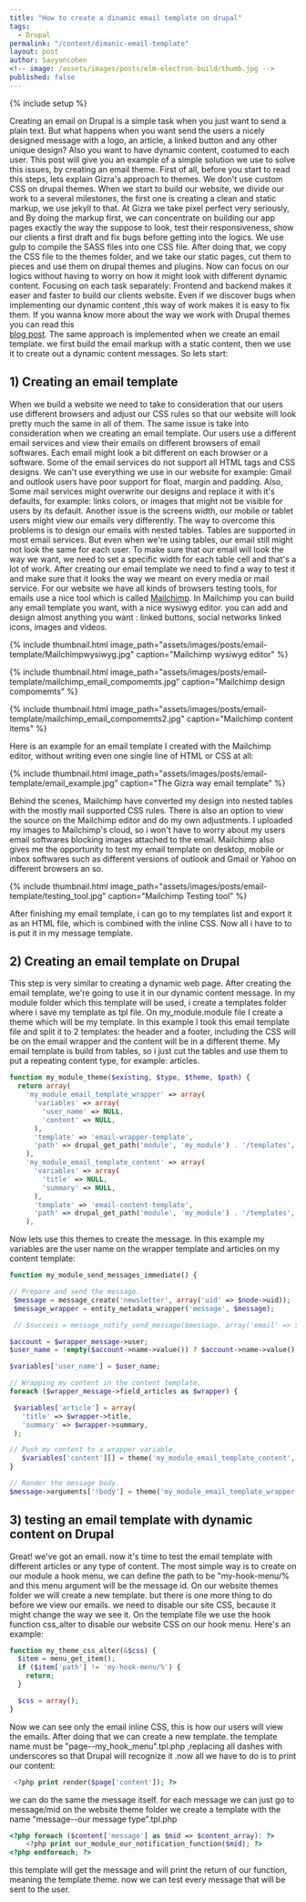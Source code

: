 ```yaml
---
title: "How to create a dinamic email template on drupal"
tags:
  - Drupal
permalink: "/content/dimanic-email-template"
layout: post
author: Savyoncohen
<!-- image: /assets/images/posts/elm-electron-build/thumb.jpg -->
published: false
---
```


{% include setup %}

Creating an email on Drupal is a simple task when you just want to send a plain text. But what happens when you want send the users a nicely designed message with a logo, an article, a linked button and any other unique design?
Also you want to have dynamic content, costumed to each user.
This post will give you an example of a simple solution we use to solve this issues, by creating an email theme.
First of all, before you start to read this steps, lets explain Gizra's approach to themes.
We don't use custom CSS on drupal themes. When we start to build our website, we divide our work to a several milestones, the first one is creating a clean and static markup, we use jekyll to that. At Gizra we take pixel perfect very seriously, and By doing the markup first, we can concentrate on building our app pages exactly the way the suppose to look, test their responsiveness, show our clients a first draft and fix bugs before getting into the logics. We use gulp to compile the SASS files into one CSS file. After doing that, we copy the CSS file to the themes folder, and we take our static pages, cut them to pieces and use them on drupal themes and plugins. Now can focus on our logics without having to worry on how it might look with different dynamic content. Focusing on each task separately: Frontend and backend makes it easer and faster to build our clients website. Even if we discover bugs when implementing our dynamic content ,this way of work makes it is easy to fix them.
If you wanna know more about the way we work with Drupal themes you can read this   
<a href="http://www.gizra.com/content/custom-css-as-contrib-with-jekyll/">blog post<a>.
The same approach is implemented when we create an email template. we first build the email markup with a static content, then we use it to create out a dynamic content messages. So lets start:

## 1) Creating an email template

When we build a website we need to take to consideration that our users use different browsers and adjust our CSS rules so that our website will look pretty much the same in all of them. The same issue is take into consideration when we creating an email template. Our users use a different email services and view their emails on different browsers of email softwares. Each email might look a bit different on each browser or a software. Some of the email services do not support all HTML tags and CSS designs. We can't use everything we use in our website for example: Gmail and outlook users have poor support for float, margin and padding. Also, Some mail services might overwrite our designs and replace it with it's defaults, for example: links colors, or images that might not be visible for users by its default. Another issue is the screens width, our mobile or tablet users might view our emails very differently.
The way to overcome this problems is to design our emails with nested tables. Tables are supported in most email services. But even when we're using tables, our email still might not look the same for each user. To make sure that our email will look the way we want, we need to set a specific width for each table cell and that's a lot of work. After creating our email template we need to find a way to test it and make sure that it looks the way we meant on every media or mail service.
For our website we have all kinds of browsers testing tools, for emails use a nice tool which is called <a href="https://mailchimp.com/">Mailchimp</a>. In Mailchimp you can build any email template you want, with a nice wysiwyg editor. you can add and design almost anything you want : linked buttons, social networks linked icons, images and videos.

{% include thumbnail.html  image_path="assets/images/posts/email-template/Mailchimpwysiwyg.jpg" caption="Mailchimp wysiwyg editor" %}

{% include thumbnail.html  image_path="assets/images/posts/email-template/mailchimp_email_compomemts.jpg" caption="Mailchimp design compomemts" %}

{% include thumbnail.html  image_path="assets/images/posts/email-template/mailchimp_email_compomemts2.jpg" caption="Mailchimp content items" %}

Here is an example for an email template I created with the Mailchimp editor, without writing even one single line of HTML or CSS at all:

{% include thumbnail.html  image_path="assets/images/posts/email-template/email_example.jpg" caption="The Gizra way email template" %}

Behind the scenes, Mailchimp have converted my design into nested tables with the mostly mail supported CSS rules. There is also an option to view the source on the Mailchimp editor and do my own adjustments.
I uploaded my images to Mailchimp's cloud, so i won't have to worry about my users email softwares blocking images attached to the email.
Mailchimp also gives me the opportunity to test my email template on desktop, mobile or inbox softwares such as different versions of outlook and  Gmail or Yahoo on different browsers an so.

{% include thumbnail.html  image_path="assets/images/posts/email-template/testing_tool.jpg" caption="Mailchimp Testing tool" %}

After finishing my email template, i can go to my templates list and export it as an HTML file, which is combined with the inline CSS. Now all i have to to is put it in my message template.

## 2) Creating an email template on Drupal
This step is very similar to creating a dynamic web page. After creating the email template, we're going to use it in our dynamic content message.
In my module folder which this template will be used, i create a templates folder where
i save my template as tpl file. On my_module.module file I create a theme which will be my template. In this example I took this email template file and split it to 2 templates: the header and a footer, including the CSS will be on the email wrapper and the content will be in a different theme. My email template is build from tables, so i just cut the tables and use them to put a repeating content type, for example: articles.

```php
function my_module_theme($existing, $type, $theme, $path) {
  return array(
    'my_module_email_template_wrapper' => array(
      'variables' => array(
        'user_name' => NULL,
        'content' => NULL,
      ),
      'template' => 'email-wrapper-template',
      'path' => drupal_get_path('module', 'my_module') . '/templates',
    ),
    'my_module_email_template_content' => array(
      'variables' => array(
        'title' => NULL,
        'summary' => NULL,
      ),
      'template' => 'email-content-template',
      'path' => drupal_get_path('module', 'my_module') . '/templates',
    ),
```

Now lets use this themes to create the message. In this example my variables are the user name on the wrapper template and articles on my content template:

```php
function my_module_send_messages_immediate() {

// Prepare and send the message.
 $message = message_create('newsletter', array('uid' => $node->uid));
 $message_wrapper = entity_metadata_wrapper('message', $message);

 // $success = message_notify_send_message($message, array('email' => $email));

$account = $wrapper_message->user;
$user_name = !empty($account->name->value()) ? $account->name->value() : '';

$variables['user_name'] = $user_name;

// Wrapping my content in the content template.
foreach ($wrapper_message->field_articles as $wrapper) {

 $variables['article'] = array(
   'title' => $wrapper->title,
   'summary' => $wrapper->summary,
 );

// Push my content to a wrapper variable.
   $variables['content'][] = theme('my_module_email_template_content', $variables['article']);
}

// Render the message body.
$message->arguments['!body'] = theme('my_module_email_template_wrapper', $variables)
```

## 3) testing an email template with dynamic content on Drupal
Great! we've got an email. now it's time to test the email template with different articles or any type of content. The most simple way is to create on our module a hook menu, we can define the path to be "my-hook-menu/% and this menu argument will be the message id. On our website themes folder we will create a new template.
but there is one more thing to do before we view our emails. we need to disable our site CSS, because it might change the way we see it. On the template file we use the hook function css_alter to disable our website CSS on our hook menu. Here's an example:

```php
function my_theme_css_alter(&$css) {
  $item = menu_get_item();
  if ($item['path'] != 'my-hook-menu/%') {
    return;
  }

  $css = array();
}
```

Now we can see only the email inline CSS, this is how our users will view the emails. After doing that we can create a new template. the template name must be "page--my_hook_menu".tpl.php ,replacing all dashes with underscores so that Drupal will recognize it .now all we have to do is to print our content:

```php
 <?php print render($page['content']); ?>
 ```
we can do the same the message itself. for each message we can just go to message/mid
on the website theme folder we create a template with the name "message--our message type".tpl.php

```php
<?php foreach ($content['message'] as $mid => $content_array): ?>
    <?php print our_module_our_notification_function($mid); ?>
<?php endforeach; ?>
```

this template will get the message and will print the return of our function, meaning the template theme. now we can test every message that will be sent to the user.
